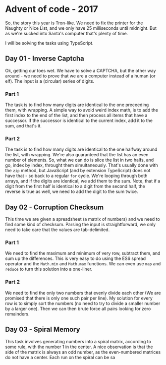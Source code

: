 # Advent of code - 2017
So, the story this year is Tron-like. We need to fix the printer for the Naughty or Nice List, and we only have 25 milliseconds until midnight.
But as we're sucked into Santa's computer that's plenty of time.

I will be solving the tasks using TypeScript.

## Day 01 - Inverse Captcha
Ok, getting our toes wet. We have to solve a CAPTCHA, but the other way around - we need to prove that we are a computer instead of a human (or elf).
The input is a (circular) series of digits.

### Part 1
The task is to find how many digits are identical to the one preceeding them, with wrapping.
A simple way to avoid weird index math, is to add the first index to the end of the list, and then process all items that have a successor.
If the successor is identical to the current index, add it to the sum, and that's it.

### Part 2
The task is to find how many digits are identical to the one halfway around the list, with wrapping.
We're also guaranteed that the list has an even number of elements.
So, what we can do is slice the list in two halfs, and go, index by index, throught them simultaneously.
That's usually done with the `zip` method, but JavaScript (and by extension TypeScript) does not have that - so back to a regular `for` cycle.
We're looping through both arrays, and if the digits are identical, we add them to the sum.
Note, that if a digit from the first half is identical to a digit from the second half, the reverse is true as well, we need to add the digit to the sum twice.

## Day 02 - Corruption Checksum
This time we are given a spreadsheet (a matrix of numbers) and we need to find some kind of checksum.
Parsing the input is straightforward, we only need to take care that the values are tab-delimited.

### Part 1
We need to find the maximum and minimum of very row, subtract them, and sum up the differences.
This is very easy to do using the ES6 spread operator and the `Math.min` and `Math.max` functions.
We can even use `map` and `reduce` to turn this solution into a one-liner.

### Part 2
We need to find the only two numbers that evenly divide each other (We are promised that there is only one such pair per line).
My solution for every row is to simply sort the numbers (no need to try to divide a smaller number by a larger one).
Then we can then brute force all pairs looking for zero remainders.

## Day 03 - Spiral Memory
This task involves generating numbers into a spiral matrix, according to some rule, with the number 1 in the center. A nice observation is that the side of the matrix is always an odd number, as the even-numbered matrices do not have a center. Each run on the spiral can be sa







